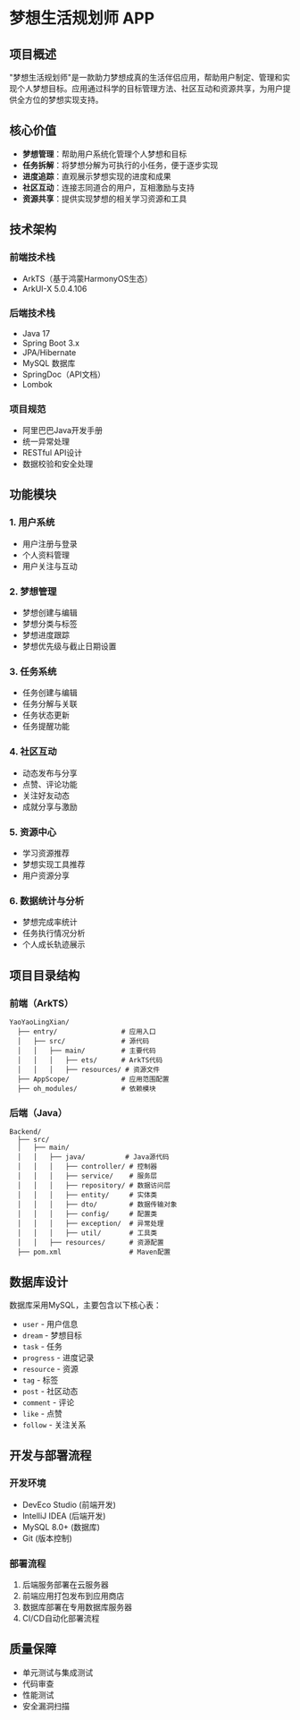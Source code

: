 # 梦想生活规划师 APP

## 项目概述

"梦想生活规划师"是一款助力梦想成真的生活伴侣应用，帮助用户制定、管理和实现个人梦想目标。应用通过科学的目标管理方法、社区互动和资源共享，为用户提供全方位的梦想实现支持。

## 核心价值

- **梦想管理**：帮助用户系统化管理个人梦想和目标
- **任务拆解**：将梦想分解为可执行的小任务，便于逐步实现
- **进度追踪**：直观展示梦想实现的进度和成果
- **社区互动**：连接志同道合的用户，互相激励与支持
- **资源共享**：提供实现梦想的相关学习资源和工具

## 技术架构

### 前端技术栈
- ArkTS（基于鸿蒙HarmonyOS生态）
- ArkUI-X 5.0.4.106

### 后端技术栈
- Java 17
- Spring Boot 3.x
- JPA/Hibernate
- MySQL 数据库
- SpringDoc（API文档）
- Lombok

### 项目规范
- 阿里巴巴Java开发手册
- 统一异常处理
- RESTful API设计
- 数据校验和安全处理

## 功能模块

### 1. 用户系统
- 用户注册与登录
- 个人资料管理
- 用户关注与互动

### 2. 梦想管理
- 梦想创建与编辑
- 梦想分类与标签
- 梦想进度跟踪
- 梦想优先级与截止日期设置

### 3. 任务系统
- 任务创建与编辑
- 任务分解与关联
- 任务状态更新
- 任务提醒功能

### 4. 社区互动
- 动态发布与分享
- 点赞、评论功能
- 关注好友动态
- 成就分享与激励

### 5. 资源中心
- 学习资源推荐
- 梦想实现工具推荐
- 用户资源分享

### 6. 数据统计与分析
- 梦想完成率统计
- 任务执行情况分析
- 个人成长轨迹展示

## 项目目录结构

### 前端（ArkTS）
```
YaoYaoLingXian/
  ├── entry/                # 应用入口
  │   ├── src/              # 源代码
  │   │   ├── main/         # 主要代码
  │   │   │   ├── ets/      # ArkTS代码
  │   │   │   ├── resources/ # 资源文件
  ├── AppScope/             # 应用范围配置
  ├── oh_modules/           # 依赖模块
```

### 后端（Java）
```
Backend/
  ├── src/
  │   ├── main/
  │   │   ├── java/          # Java源代码
  │   │   │   ├── controller/ # 控制器
  │   │   │   ├── service/    # 服务层
  │   │   │   ├── repository/ # 数据访问层
  │   │   │   ├── entity/     # 实体类
  │   │   │   ├── dto/        # 数据传输对象
  │   │   │   ├── config/     # 配置类
  │   │   │   ├── exception/  # 异常处理
  │   │   │   ├── util/       # 工具类
  │   │   ├── resources/      # 资源配置
  ├── pom.xml                 # Maven配置
```

## 数据库设计

数据库采用MySQL，主要包含以下核心表：
- `user` - 用户信息
- `dream` - 梦想目标
- `task` - 任务
- `progress` - 进度记录
- `resource` - 资源
- `tag` - 标签
- `post` - 社区动态
- `comment` - 评论
- `like` - 点赞
- `follow` - 关注关系

## 开发与部署流程

### 开发环境
- DevEco Studio (前端开发)
- IntelliJ IDEA (后端开发)
- MySQL 8.0+ (数据库)
- Git (版本控制)

### 部署流程
1. 后端服务部署在云服务器
2. 前端应用打包发布到应用商店
3. 数据库部署在专用数据库服务器
4. CI/CD自动化部署流程

## 质量保障
- 单元测试与集成测试
- 代码审查
- 性能测试
- 安全漏洞扫描
